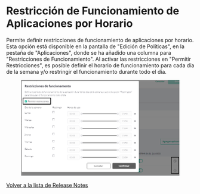 # Restricción de Funcionamiento de Aplicaciones por Horario

Permite definir restricciones de funcionamiento de aplicaciones por horario. Esta opción está disponible en la pantalla de "Edición de Políticas", en la pestaña de "Aplicaciones", donde se ha añadido una columna para "Restricciones de Funcionamiento". Al activar las restricciones en "Permitir Restricciones", es posible definir el horario de funcionamiento para cada día de la semana y/o restringir el funcionamiento durante todo el día.

<figure><img src="../../../.gitbook/assets/Captura de tela 2024-04-04 133938.png" alt=""><figcaption></figcaption></figure>

[Volver a la lista de Release Notes](./)
